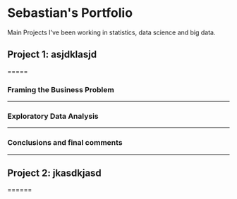 # Sebastian's Portfolio
Main Projects I've been working in statistics, data science and big data.

## Project 1: asjdklasjd
=====

### Framing the Business Problem
------

### Exploratory Data Analysis
------


### Conclusions and final comments
------

## Project 2: jkasdkjasd
======





